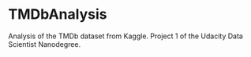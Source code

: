 # TMDbAnalysis
Analysis of the TMDb dataset from Kaggle. Project 1 of the Udacity Data Scientist Nanodegree.
